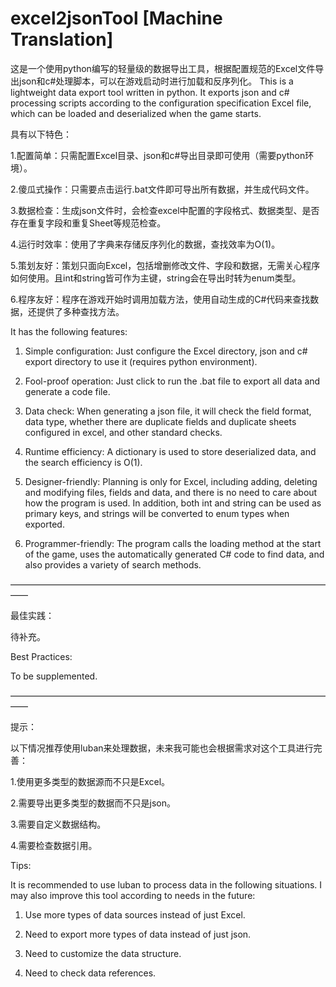 # excel2jsonTool [Machine Translation]
这是一个使用python编写的轻量级的数据导出工具，根据配置规范的Excel文件导出json和c#处理脚本，可以在游戏启动时进行加载和反序列化。
This is a lightweight data export tool written in python. It exports json and c# processing scripts according to the configuration specification Excel file, which can be loaded and deserialized when the game starts.


具有以下特色：

1.配置简单：只需配置Excel目录、json和c#导出目录即可使用（需要python环境）。

2.傻瓜式操作：只需要点击运行.bat文件即可导出所有数据，并生成代码文件。

3.数据检查：生成json文件时，会检查excel中配置的字段格式、数据类型、是否存在重复字段和重复Sheet等规范检查。

4.运行时效率：使用了字典来存储反序列化的数据，查找效率为O(1)。

5.策划友好：策划只面向Excel，包括增删修改文件、字段和数据，无需关心程序如何使用。且int和string皆可作为主键，string会在导出时转为enum类型。

6.程序友好：程序在游戏开始时调用加载方法，使用自动生成的C#代码来查找数据，还提供了多种查找方法。


It has the following features:

1. Simple configuration: Just configure the Excel directory, json and c# export directory to use it (requires python environment).

2. Fool-proof operation: Just click to run the .bat file to export all data and generate a code file.

3. Data check: When generating a json file, it will check the field format, data type, whether there are duplicate fields and duplicate sheets configured in excel, and other standard checks.

4. Runtime efficiency: A dictionary is used to store deserialized data, and the search efficiency is O(1).

5. Designer-friendly: Planning is only for Excel, including adding, deleting and modifying files, fields and data, and there is no need to care about how the program is used. In addition, both int and string can be used as primary keys, and strings will be converted to enum types when exported.

6. Programmer-friendly: The program calls the loading method at the start of the game, uses the automatically generated C# code to find data, and also provides a variety of search methods.

——————————————————————————————————————

最佳实践：

待补充。


Best Practices:

To be supplemented.

——————————————————————————————————————

提示：

以下情况推荐使用luban来处理数据，未来我可能也会根据需求对这个工具进行完善：

1.使用更多类型的数据源而不只是Excel。

2.需要导出更多类型的数据而不只是json。

3.需要自定义数据结构。

4.需要检查数据引用。


Tips:

It is recommended to use luban to process data in the following situations. I may also improve this tool according to needs in the future:

1. Use more types of data sources instead of just Excel.

2. Need to export more types of data instead of just json.

3. Need to customize the data structure.

4. Need to check data references.
